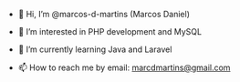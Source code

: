 - 👋 Hi, I’m @marcos-d-martins (Marcos Daniel)
- 👀 I’m interested in PHP development and MySQL
- 🌱 I’m currently learning Java and Laravel

- 📫 How to reach me by email: marcdmartins@gmail.com

<!---
marcos-d-martins/marcos-d-martins is a ✨ special ✨ repository because its `README.md` (this file) appears on your GitHub profile.
You can click the Preview link to take a look at your changes.
--->
